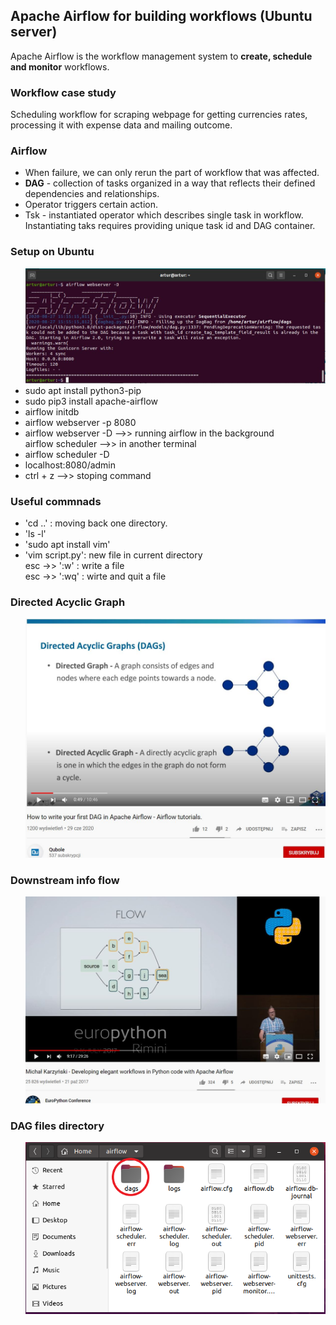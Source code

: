 <h2>Apache Airflow for building workflows (Ubuntu server)</h2>
<p>Apache Airflow is the workflow management system to <b>create, schedule and monitor</b> workflows.</p>
<h3>Workflow case study</h3>
<p>Scheduling workflow for scraping webpage for getting currencies rates, processing it with expense data and mailing outcome.</p>
<h3>Airflow</h3>
<ul>
  <li>When failure, we can only rerun the part of workflow that was affected.</li>
  <li><b>DAG</b> - collection of tasks organized in a way that reflects their defined dependencies and relationships.</li>
  <li>Operator triggers certain action.</li>
  <li>Tsk - instantiated operator which describes single task in workflow. Instantiating taks requires providing unique task id and DAG container.</li>
</ul>
<h3>Setup on Ubuntu</h3>
<ul>
  <img src="images/airflow-webserver-d.JPG">
  <li>sudo apt install python3-pip</li>
  <li>sudo pip3 install apache-airflow</li>
  <li>airflow initdb</li>
  <li>airflow webserver -p 8080</li>
  <li>airflow webserver -D -->> running airflow in the background</li
  <li>airflow scheduler -->> in another terminal</li>
  <li>airflow scheduler -D</li>
  <li>localhost:8080/admin</li>
  <li>ctrl + z -->>  stoping command</li>
</ul>
<h3>Useful commnads</h3>
<ul>
  <li>'cd ..' : moving back one directory.</li>
  <li>'ls -l'</li>
  <li>'sudo apt install vim'</li>
  <li>'vim script.py': new file in current directory <br>
       esc ->> ':w'  : write a file <br>
       esc ->> ':wq' : wirte and quit a file <br>
  </li>
</ul>
<h3>Directed Acyclic Graph</h3>
<ul>
  <img src="images/dag.JPG">
</ul>
<h3>Downstream info flow</h3>
<ul>
  <img src="images/downstream.JPG">
</ul>
<h3>DAG files directory</h3>
<ul>
  <img src="images/dag_files_dir.png">
</ul>
